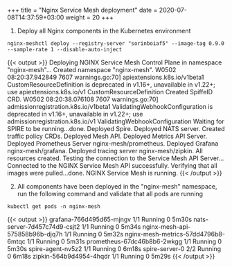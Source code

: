 +++
title = "Nginx Service Mesh deployment"
date = 2020-07-08T14:37:59+03:00
weight = 20
+++



1. Deploy all Nginx components in the Kubernetes environment

```
nginx-meshctl deploy --registry-server "sorinboiaf5" --image-tag 0.9.0 --sample-rate 1 --disable-auto-inject
```
{{< output >}}
Deploying NGINX Service Mesh Control Plane in namespace "nginx-mesh"...
Created namespace "nginx-mesh".
W0502 08:20:37.942849    7607 warnings.go:70] apiextensions.k8s.io/v1beta1 CustomResourceDefinition is deprecated in v1.16+, unavailable in v1.22+; use apiextensions.k8s.io/v1 CustomResourceDefinition
Created SpiffeID CRD.
W0502 08:20:38.076108    7607 warnings.go:70] admissionregistration.k8s.io/v1beta1 ValidatingWebhookConfiguration is deprecated in v1.16+, unavailable in v1.22+; use admissionregistration.k8s.io/v1 ValidatingWebhookConfiguration
Waiting for SPIRE to be running...done.
Deployed Spire.
Deployed NATS server.
Created traffic policy CRDs.
Deployed Mesh API.
Deployed Metrics API Server.
Deployed Prometheus Server nginx-mesh/prometheus.
Deployed Grafana nginx-mesh/grafana.
Deployed tracing server nginx-mesh/zipkin.
All resources created. Testing the connection to the Service Mesh API Server...
Connected to the NGINX Service Mesh API successfully.
Verifying that all images were pulled...done.
NGINX Service Mesh is running.
{{< /output >}}

2. All components have been deployed in the "nginx-mesh" namespace, run the following command and validate that all pods are running
```
kubectl get pods -n nginx-mesh
```
{{< output >}}
grafana-766d495d65-mjngv              1/1     Running   0          5m30s
nats-server-7d457c74d9-csjt2          1/1     Running   0          5m34s
nginx-mesh-api-575858b96b-djq7h       1/1     Running   0          5m32s
nginx-mesh-metrics-57dd4796b8-6mtqc   1/1     Running   0          5m31s
prometheus-67dc46b8b6-2wkgg           1/1     Running   0          5m30s
spire-agent-nv5z2                     1/1     Running   0          6m18s
spire-server-0                        2/2     Running   0          6m18s
zipkin-564b9d4954-4hqdr               1/1     Running   0          5m29s
{{< /output >}}

